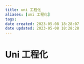 ```yaml
---
title: uni 工程化
aliases: [uni 工程化]
tags: 
date created: 2023-05-08 18:28:07
date updated: 2023-05-08 18:28:28
---
```


# Uni 工程化
